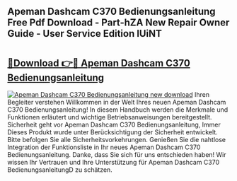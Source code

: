 ## Apeman Dashcam C370 Bedienungsanleitung Free Pdf Download - Part-hZA New Repair Owner Guide - User Service Edition lUiNT

# <h2><a href="http://df5c49j.blite.top/?on=Apeman+Dashcam+C370+Bedienungsanleitung">🔗Download 👉🔴 Apeman Dashcam C370 Bedienungsanleitung</a></h2>

[![Apeman Dashcam C370 Bedienungsanleitung new download](https://i.imgur.com/lujVjoI.png)](http://df5c49j.blite.top/?on=Apeman+Dashcam+C370+Bedienungsanleitung)
Ihren Begleiter verstehen Willkommen in der Welt Ihres neuen Apeman Dashcam C370 Bedienungsanleitung! In diesem Handbuch werden die Merkmale und Funktionen erläutert und wichtige Betriebsanweisungen bereitgestellt. Sicherheit geht vor Apeman Dashcam C370 Bedienungsanleitung, Immer Dieses Produkt wurde unter Berücksichtigung der Sicherheit entwickelt. Bitte befolgen Sie alle Sicherheitsvorkehrungen. Genießen Sie die nahtlose Integration der Funktionsliste in Ihr neues Apeman Dashcam C370 Bedienungsanleitung. Danke, dass Sie sich für uns entschieden haben! Wir wissen Ihr Vertrauen und Ihre Unterstützung für Apeman Dashcam C370 BedienungsanleitungD zu schätzen.

